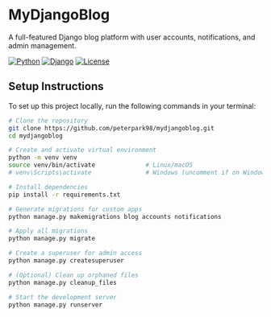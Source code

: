 # MyDjangoBlog

A full-featured Django blog platform with user accounts, notifications, and admin management.

[![Python](https://img.shields.io/badge/Python-3.10%2B-blue?logo=python)](https://python.org)
[![Django](https://img.shields.io/badge/Django-5.2%2B-green?logo=django)](https://www.djangoproject.com/)
[![License](https://img.shields.io/badge/License-MIT-orange)](LICENSE)

## Setup Instructions

To set up this project locally, run the following commands in your terminal:

```bash
# Clone the repository
git clone https://github.com/peterpark98/mydjangoblog.git
cd mydjangoblog

# Create and activate virtual environment
python -m venv venv
source venv/bin/activate              # Linux/macOS
# venv\Scripts\activate               # Windows (uncomment if on Windows)

# Install dependencies
pip install -r requirements.txt

# Generate migrations for custom apps
python manage.py makemigrations blog accounts notifications

# Apply all migrations
python manage.py migrate

# Create a superuser for admin access
python manage.py createsuperuser

# (Optional) Clean up orphaned files
python manage.py cleanup_files

# Start the development server
python manage.py runserver
